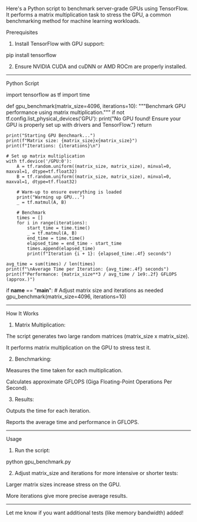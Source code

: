 Here's a Python script to benchmark server-grade GPUs using TensorFlow. It performs a matrix multiplication task to stress the GPU, a common benchmarking method for machine learning workloads.

Prerequisites

1. Install TensorFlow with GPU support:

pip install tensorflow


2. Ensure NVIDIA CUDA and cuDNN or AMD ROCm are properly installed.




---

Python Script

import tensorflow as tf
import time

def gpu_benchmark(matrix_size=4096, iterations=10):
    """Benchmark GPU performance using matrix multiplication."""
    if not tf.config.list_physical_devices('GPU'):
        print("No GPU found! Ensure your GPU is properly set up with drivers and TensorFlow.")
        return

    print("Starting GPU Benchmark...")
    print(f"Matrix size: {matrix_size}x{matrix_size}")
    print(f"Iterations: {iterations}\n")

    # Set up matrix multiplication
    with tf.device('/GPU:0'):
        A = tf.random.uniform((matrix_size, matrix_size), minval=0, maxval=1, dtype=tf.float32)
        B = tf.random.uniform((matrix_size, matrix_size), minval=0, maxval=1, dtype=tf.float32)

        # Warm-up to ensure everything is loaded
        print("Warming up GPU...")
        _ = tf.matmul(A, B)

        # Benchmark
        times = []
        for i in range(iterations):
            start_time = time.time()
            _ = tf.matmul(A, B)
            end_time = time.time()
            elapsed_time = end_time - start_time
            times.append(elapsed_time)
            print(f"Iteration {i + 1}: {elapsed_time:.4f} seconds")

    avg_time = sum(times) / len(times)
    print(f"\nAverage Time per Iteration: {avg_time:.4f} seconds")
    print(f"Performance: {matrix_size**3 / avg_time / 1e9:.2f} GFLOPS (approx.)")

if __name__ == "__main__":
    # Adjust matrix size and iterations as needed
    gpu_benchmark(matrix_size=4096, iterations=10)


---

How It Works

1. Matrix Multiplication:

The script generates two large random matrices (matrix_size x matrix_size).

It performs matrix multiplication on the GPU to stress test it.



2. Benchmarking:

Measures the time taken for each multiplication.

Calculates approximate GFLOPS (Giga Floating-Point Operations Per Second).



3. Results:

Outputs the time for each iteration.

Reports the average time and performance in GFLOPS.





---

Usage

1. Run the script:

python gpu_benchmark.py


2. Adjust matrix_size and iterations for more intensive or shorter tests:

Larger matrix sizes increase stress on the GPU.

More iterations give more precise average results.





---

Let me know if you want additional tests (like memory bandwidth) added!

